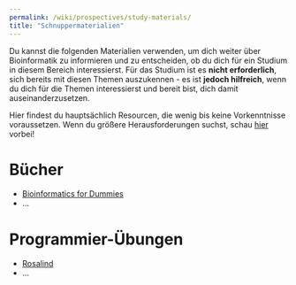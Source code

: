 ```yaml
---
permalink: /wiki/prospectives/study-materials/
title: "Schnuppermaterialien"
---
```


Du kannst die folgenden Materialien verwenden, um dich weiter über Bioinformatik zu informieren und zu entscheiden, ob du dich für ein Studium in diesem Bereich interessierst. Für das Studium ist es **nicht erforderlich**, sich bereits mit diesen Themen auszukennen - es ist **jedoch hilfreich**, wenn du dich für die Themen interessierst und bereit bist, dich damit auseinanderzusetzen.

Hier findest du hauptsächlich Resourcen, die wenig bis keine Vorkenntnisse voraussetzen. Wenn du größere Herausforderungen suchst, schau [hier](/wiki/students/link-collection#nützliche-externe-resourcen) vorbei!

# Bücher

- [Bioinformatics for Dummies](https://www.dummies.com/book/technology/information-technology/general-information-technology/bioinformatics-for-dummies-2nd-edition-281638/)
- ...

# Programmier-Übungen

- [Rosalind](http://rosalind.info/problems/locations/)
- ...
